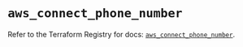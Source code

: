 # `aws_connect_phone_number`

Refer to the Terraform Registry for docs: [`aws_connect_phone_number`](https://registry.terraform.io/providers/hashicorp/aws/6.3.0/docs/resources/connect_phone_number).
